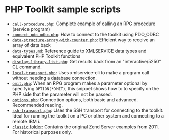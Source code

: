 # PHP Toolkit sample scripts 

- [`call-procedure.php`](https://github.com/zendtech/IbmiToolkit/blob/master/samples/call-procedure.php): 
   Complete example of calling an RPG procedure (service program)
- [`connect_pdo_odbc.php`](https://github.com/zendtech/IbmiToolkit/blob/master/samples/connect_pdo_odbc.php): 
   How to connect to the toolkit using PDO_ODBC 
- [`data-structure-array-with-counter.php`](https://github.com/zendtech/IbmiToolkit/blob/master/samples/data-structure-array-with-counter.php): 
   Efficient way to receive an array of data back
- [`data-types.md`](https://github.com/zendtech/IbmiToolkit/blob/master/samples/data-types.md): 
   Reference guide to XMLSERVICE data types and equivalent PHP Toolkit functions
- [`display-library-list.php`](https://github.com/zendtech/IbmiToolkit/blob/master/samples/display-library-list.php):
Get results back from an "interactive/5250" CL command. 
- [`local-transport.php`](https://github.com/zendtech/IbmiToolkit/blob/master/samples/local-transport.php):
Uses xmlservice-cli to make a program call without needing a database connection.
- [`omit.php`](https://github.com/zendtech/IbmiToolkit/blob/master/samples/omit.php):
When an RPG program makes a parameter optional by specifying `OPTION(*OMIT)`, this snippet shows how to to specify on the PHP side that the parameter will not be passed.
- [`options.php`](https://github.com/zendtech/IbmiToolkit/blob/master/samples/options.php):
Connection options, both basic and advanced. Recommended reading.
- [`ssh-transport.php`](https://github.com/zendtech/IbmiToolkit/blob/master/samples/ssh-transport.php):
Uses the SSH transport for connecting to the toolkit. Ideal for running the toolkit on a PC or other system and connecting to a remote IBM i. 
- [`classic` folder](https://github.com/zendtech/IbmiToolkit/tree/master/samples/classic): 
   Contains the original Zend Server examples from 2011. For historical purposes only.
